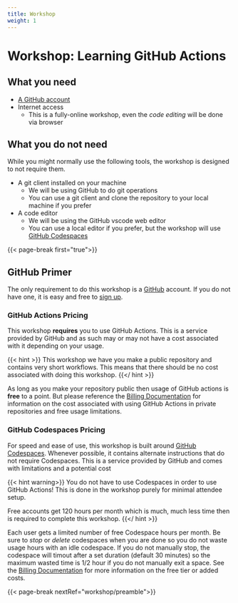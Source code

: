 ```yaml
---
title: Workshop
weight: 1
---
```


# Workshop: Learning GitHub Actions

## What you need

* [A GitHub account](https://github.com/signup)
* Internet access
  * This is a fully-online workshop, even the *code editing* will be done via browser

## What you do **not** need

While you might normally use the following tools, the workshop is designed to not require them.

* A git client installed on your machine
  * We will be using GitHub to do git operations
  * You can use a git client and clone the repository to your local machine if you prefer
* A code editor
  * We will be using the GitHub vscode web editor
  * You can use a local editor if you prefer, but the workshop will use [GitHub Codespaces](https://github.com/features/codespaces)

{{< page-break first="true">}}

## GitHub Primer

The only requirement to do this workshop is a [GitHub](https://github.com) account. If you do not have one, it is easy and free to [sign up](https://github.com/signup).

### GitHub Actions Pricing

This workshop **requires** you to use GitHub Actions. This is a service provided by GitHub and as such may or may not have
a cost associated with it depending on your usage.

{{< hint >}}
This workshop we have you make a public repository and contains very short workflows.
This means that there should be no cost associated with doing this workshop.
{{</ hint >}}

As long as you make your repository public then usage of GitHub actions is **free** to a point. But
please reference the [Billing Documentation](https://docs.github.com/en/billing/managing-billing-for-github-actions/about-billing-for-github-actions)
for information on the cost associated with using GitHub Actions in private repositories and free usage limitations.

### GitHub Codespaces Pricing

For speed and ease of use, this workshop is built around [GitHub Codespaces](https://github.com/features/codespaces). Whenever possible, it contains alternate instructions that do not require Codespaces. This is a service
provided by GitHub and comes with limitations and a potential cost

{{< hint warning>}}
You do not have to use Codespaces in order to use GitHub Actions! This is done in the workshop purely for minimal attendee setup.

Free accounts get 120 hours per month which is much, much less time then is required to complete this workshop.
{{</ hint >}}

Each user gets a limited number of free Codespace hours per month. Be sure to *stop* or *delete* codespaces when you are done so you do not waste usage hours
with an idle codespace. If you do not manually stop, the codespace will timout after a set duration (default 30 minutes) so the maximum wasted time is 1/2 hour if you do not
manually exit a space. See the [Billing Documentation](https://docs.github.com/en/billing/managing-billing-for-github-codespaces/about-billing-for-github-codespaces) for more information
on the free tier or added costs.

{{< page-break nextRef="workshop/preamble">}}
